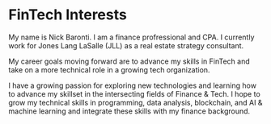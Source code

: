 # FinTech Interests

My name is Nick Baronti.  I am a finance profressional and CPA.  I currently work for Jones Lang LaSalle (JLL) as a real estate strategy consultant.

My career goals moving forward are to advance my skills in FinTech and take on a more technical role in a growing tech organization.

I have a growing passion for exploring new technologies and learning how to advance my skillset in the intersecting fields of Finance & Tech.  I hope to grow my technical skills in programming, data analysis, blockchain, and AI & machine learning and integrate these skills with my finance background.
